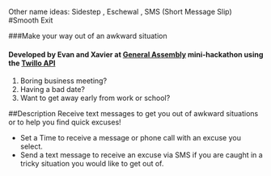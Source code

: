 Other name ideas:  Sidestep , Eschewal , SMS (Short Message Slip)
#Smooth Exit

###Make your way out of an awkward situation
#### Developed by Evan and Xavier at [General Assembly](http://generalassemb.ly) mini-hackathon using the [Twillo API](https://www.twilio.com/)  

1. Boring business meeting?
2. Having a bad date?
4. Want to get away early from work or school?

##Description
Receive text messages to get you out of awkward situations or to help you find quick excuses!
* Set a Time to receive a message or phone call with an excuse you select.
* Send a text message to receive an excuse via SMS if you are caught in a tricky situation you would like to get out of.
